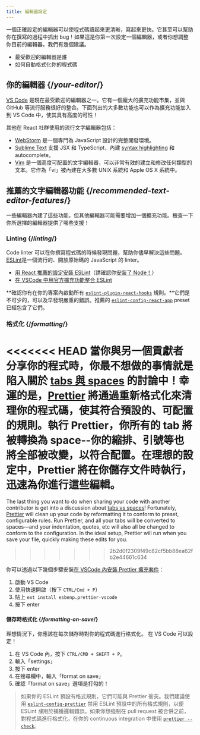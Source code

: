```yaml
---
title: 編輯器設定
---
```


<Intro>

一個正確設定的編輯器可以使程式碼讀起來更清晰，寫起來更快。它甚至可以幫助你在撰寫的過程中抓出 bug！如果這是你第一次設定一個編輯器，或者你想調整你目前的編輯器，我們有幾個建議。

</Intro>

<YouWillLearn>

* 最受歡迎的編輯器是誰
* 如何自動格式化你的程式碼

</YouWillLearn>

## 你的編輯器 {/*your-editor*/}

[VS Code](https://code.visualstudio.com/) 是現在最受歡迎的編輯器之一。它有一個龐大的擴充功能市集，並與 GitHub 等流行服務很好的整合。下面列出的大多數功能也可以作為擴充功能加入到 VS Code 中，使其具有高度的可性！

其他在 React 社群使用的流行文字編輯器包括：

* [WebStorm](https://www.jetbrains.com/webstorm/) 是一個專門為 JavaScript 設計的完整開發環境。
* [Sublime Text](https://www.sublimetext.com/) 支援 JSX 和 TypeScript，內建 [syntax highlighting](https://stackoverflow.com/a/70960574/458193) 和 autocomplete。
* [Vim](https://www.vim.org/) 是一個高度可配置的文字編輯器，可以非常有效的建立和修改任何類型的文本。它作為「vi」被內建在大多數 UNIX 系統和 Apple OS X 系統中。

## 推薦的文字編輯器功能 {/*recommended-text-editor-features*/}

一些編輯器內建了這些功能，但其他編輯器可能需要增加一個擴充功能。檢查一下你所選擇的編輯器提供了哪些支援！

### Linting {/*linting*/}

Code linter 可以在你撰寫程式碼的時候發現問題，幫助你儘早解決這些問題。[ESLint](https://eslint.org/)是一個流行的、開放原始碼的 JavaScript 的 linter。

* [用 React 推薦的設定安裝 ESLint](https://www.npmjs.com/package/eslint-config-react-app)（請確認你[安裝了 Node！](https://nodejs.org/en/download/current/)）
* [在 VSCode 中用官方擴充功能整合 ESLint](https://marketplace.visualstudio.com/items?itemName=dbaeumer.vscode-eslint)

**確認你有在你的專案內啟動所有 [`eslint-plugin-react-hooks`](https://www.npmjs.com/package/eslint-plugin-react-hooks) 規則。**它們是不可少的，可以及早發現嚴重的錯誤。推薦的 [`eslint-config-react-app`](https://www.npmjs.com/package/eslint-config-react-app) preset 已經包含了它們。

### 格式化 {/*formatting*/}

<<<<<<< HEAD
當你與另一個貢獻者分享你的程式時，你最不想做的事情就是陷入關於 [tabs 與 spaces](https://www.google.com/search?q=tabs+vs+spaces) 的討論中！幸運的是，[Prettier](https://prettier.io/) 將通過重新格式化來清理你的程式碼，使其符合預設的、可配置的規則。執行 Prettier，你所有的 tab 將被轉換為 space--你的縮排、引號等也將全部被改變，以符合配置。在理想的設定中，Prettier 將在你儲存文件時執行，迅速為你進行這些編輯。
=======
The last thing you want to do when sharing your code with another contributor is get into a discussion about [tabs vs spaces](https://www.google.com/search?q=tabs+vs+spaces)! Fortunately, [Prettier](https://prettier.io/) will clean up your code by reformatting it to conform to preset, configurable rules. Run Prettier, and all your tabs will be converted to spaces—and your indentation, quotes, etc will also all be changed to conform to the configuration. In the ideal setup, Prettier will run when you save your file, quickly making these edits for you.
>>>>>>> 2b2d0f2309f49c82cf5bb88ea62fb2e44661c634

你可以透過以下幾個步驟安裝[在 VSCode 內安裝 Prettier 擴充套件](https://marketplace.visualstudio.com/items?itemName=esbenp.prettier-vscode)：

1. 啟動 VS Code
2. 使用快速開啟（按下 `CTRL/Cmd + P`）
3. 貼上 `ext install esbenp.prettier-vscode`
4. 按下 enter

#### 儲存時格式化 {/*formatting-on-save*/}

理想情況下，你應該在每次儲存時對你的程式碼進行格式化。 在 VS Code 可以設定！

1. 在 VS Code 內，按下 `CTRL/CMD + SHIFT + P`。
2. 輸入「settings」
3. 按下 enter
4. 在搜尋欄中，輸入「format on save」
5. 確認「format on save」選項是打勾的！

> 如果你的 ESLint 預設有格式規則，它們可能與 Prettier 衝突。我們建議使用 [`eslint-config-prettier`](https://github.com/prettier/eslint-config-prettier) 禁用 ESLint 預設中的所有格式規則，以便 ESLint *僅*用於捕獲邏輯錯誤。如果你想強制在 pull request 被合併之前，對程式碼進行格式化，在你的 continuous integration 中使用 [`prettier --check`](https://prettier.io/docs/en/cli.html#--check)。
